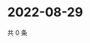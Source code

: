 # 2022-08-29

共 0 条

<!-- BEGIN WEIBO -->
<!-- 最后更新时间 Mon Aug 29 2022 21:38:03 GMT+0800 (China Standard Time) -->

<!-- END WEIBO -->
